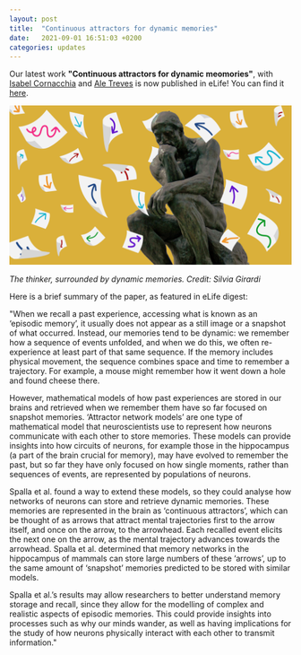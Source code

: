 ```yaml
---
layout: post
title:  "Continuous attractors for dynamic memories"
date:   2021-09-01 16:51:03 +0200
categories: updates
---
```

Our latest work  **"Continuous attractors for dynamic meomories"**, with [Isabel Cornacchia](https://twitter.com/isabelmaria_c) and [Ale Treves](https://people.sissa.it/~ale/limbo.html) is now published in eLife! You can find it [here](https://elifesciences.org/articles/69499).

![The thinker](../images/rodin.jpg)

*The thinker, surrounded by dynamic memories. Credit: Silvia Girardi*

Here is a brief summary of the paper, as featured in eLife digest:

"When we recall a past experience, accessing what is known as an ‘episodic memory’, it usually does not appear as a still image or a snapshot of what occurred. Instead, our memories tend to be dynamic: we remember how a sequence of events unfolded, and when we do this, we often re-experience at least part of that same sequence. If the memory includes physical movement, the sequence combines space and time to remember a trajectory. For example, a mouse might remember how it went down a hole and found cheese there.

However, mathematical models of how past experiences are stored in our brains and retrieved when we remember them have so far focused on snapshot memories. ‘Attractor network models’ are one type of mathematical model that neuroscientists use to represent how neurons communicate with each other to store memories. These models can provide insights into how circuits of neurons, for example those in the hippocampus (a part of the brain crucial for memory), may have evolved to remember the past, but so far they have only focused on how single moments, rather than sequences of events, are represented by populations of neurons.

Spalla et al. found a way to extend these models, so they could analyse how networks of neurons can store and retrieve dynamic memories. These memories are represented in the brain as ‘continuous attractors’, which can be thought of as arrows that attract mental trajectories first to the arrow itself, and once on the arrow, to the arrowhead. Each recalled event elicits the next one on the arrow, as the mental trajectory advances towards the arrowhead. Spalla et al. determined that memory networks in the hippocampus of mammals can store large numbers of these ‘arrows’, up to the same amount of ‘snapshot’ memories predicted to be stored with similar models.

Spalla et al.’s results may allow researchers to better understand memory storage and recall, since they allow for the modelling of complex and realistic aspects of episodic memories. This could provide insights into processes such as why our minds wander, as well as having implications for the study of how neurons physically interact with each other to transmit information."



